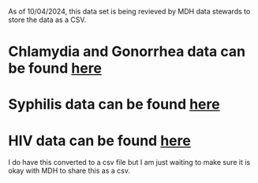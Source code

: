 As of 10/04/2024, this data set is being revieved by MDH data stewards to store the data as a CSV. 

# Chlamydia and Gonorrhea data can be found [here](https://www.health.state.mn.us/diseases/stds/stats/index.html)

# Syphilis data can be found [here](https://www.health.state.mn.us/diseases/stds/stats/county.html)

# HIV data can be found [here](https://www.health.state.mn.us/diseases/hiv/stats/index.html)

I do have this converted to a csv file but I am just waiting to make sure it is okay with MDH to share this as a csv.
